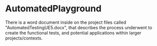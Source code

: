 # AutomatedPlayground
There is a word document inside on the project files called "AutomatedTestingUE5.docx", that describes the process underwent to create the functional tests, and potential applications within larger projects/contexts.
